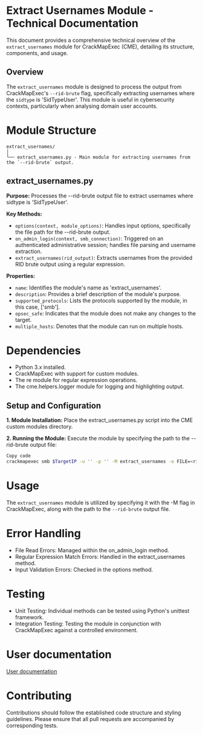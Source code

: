 # Extract Usernames Module - Technical Documentation

This document provides a comprehensive technical overview of the `extract_usernames` module for CrackMapExec (CME), detailing its structure, components, and usage.

## Overview
The `extract_usernames` module is designed to process the output from CrackMapExec's `--rid-brute` flag, specifically extracting usernames where the `sidtype` is 'SidTypeUser'. This module is useful in cybersecurity contexts, particularly when analysing domain user accounts.

# Module Structure

```plaintext
extract_usernames/
│
└── extract_usernames.py - Main module for extracting usernames from the `--rid-brute` output.
```

## extract_usernames.py

**Purpose:** Processes the --rid-brute output file to extract usernames where sidtype is 'SidTypeUser'.

**Key Methods:**

- `options(context, module_options)`: Handles input options, specifically the file path for the --rid-brute output.
- `on_admin_login(context, smb_connection)`: Triggered on an authenticated administrative session; handles file parsing and username extraction.
- `extract_usernames(rid_output)`: Extracts usernames from the provided RID brute output using a regular expression.

**Properties:**

- `name`: Identifies the module's name as 'extract_usernames'.
- `description`: Provides a brief description of the module's purpose.
- `supported_protocols`: Lists the protocols supported by the module, in this case, ['smb'].
- `opsec_safe`: Indicates that the module does not make any changes to the target.
- `multiple_hosts`: Denotes that the module can run on multiple hosts.

# Dependencies
- Python 3.x installed.
- CrackMapExec with support for custom modules.
- The re module for regular expression operations.
- The cme.helpers.logger module for logging and highlighting output.

## Setup and Configuration

**1. Module Installation:**
Place the extract_usernames.py script into the CME custom modules directory.

**2. Running the Module:**
Execute the module by specifying the path to the --rid-brute output file:

```bash
Copy code
crackmapexec smb $TargetIP -u '' -p '' -M extract_usernames -o FILE=<rid_brute_output_file>
```

# Usage
The `extract_usernames` module is utilized by specifying it with the -M flag in CrackMapExec, along with the path to the `--rid-brute` output file.

# Error Handling
- File Read Errors: Managed within the on_admin_login method.
- Regular Expression Match Errors: Handled in the extract_usernames method.
- Input Validation Errors: Checked in the options method.

# Testing
- Unit Testing: Individual methods can be tested using Python's unittest framework.
- Integration Testing: Testing the module in conjunction with CrackMapExec against a controlled environment.

# User documentation
[User documentation](Create-UserList-From-ridBrute-README.md)

# Contributing
Contributions should follow the established code structure and styling guidelines. Please ensure that all pull requests are accompanied by corresponding tests.